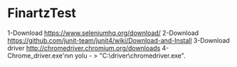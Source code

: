 # FinartzTest
1-Download https://www.seleniumhq.org/download/
2-Download https://github.com/junit-team/junit4/wiki/Download-and-Install
3-Download driver http://chromedriver.chromium.org/downloads 
4-Chrome_driver.exe'nın yolu - > "C:\\driver\\chromedriver.exe".
